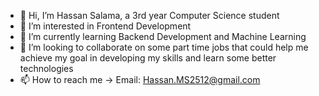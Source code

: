 - 👋 Hi, I’m Hassan Salama, a 3rd year Computer Science student
- 👀 I’m interested in Frontend Development
- 🌱 I’m currently learning Backend Development and Machine Learning
- 💞️ I’m looking to collaborate on some part time jobs that could help me achieve my goal in developing my skills and learn some better technologies
- 📫 How to reach me -> Email: Hassan.MS2512@gmail.com 

<!---
HassanSalama2001/HassanSalama2001 is a ✨ special ✨ repository because its `README.md` (this file) appears on your GitHub profile.
You can click the Preview link to take a look at your changes.
--->
